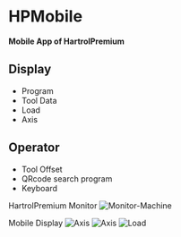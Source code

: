 
# HPMobile
**Mobile App of HartrolPremium**

## Display
* Program
* Tool Data
* Load
* Axis
## Operator
* Tool Offset
* QRcode search program
* Keyboard

HartrolPremium Monitor
![Monitor-Machine](./Resources/Monitor-Machine.jpg)

Mobile Display
![Axis](./Resources/Axis.PNG)
![Axis](./Resources/Axis.PNG)
![Load](./Resources/Load.PNG)

